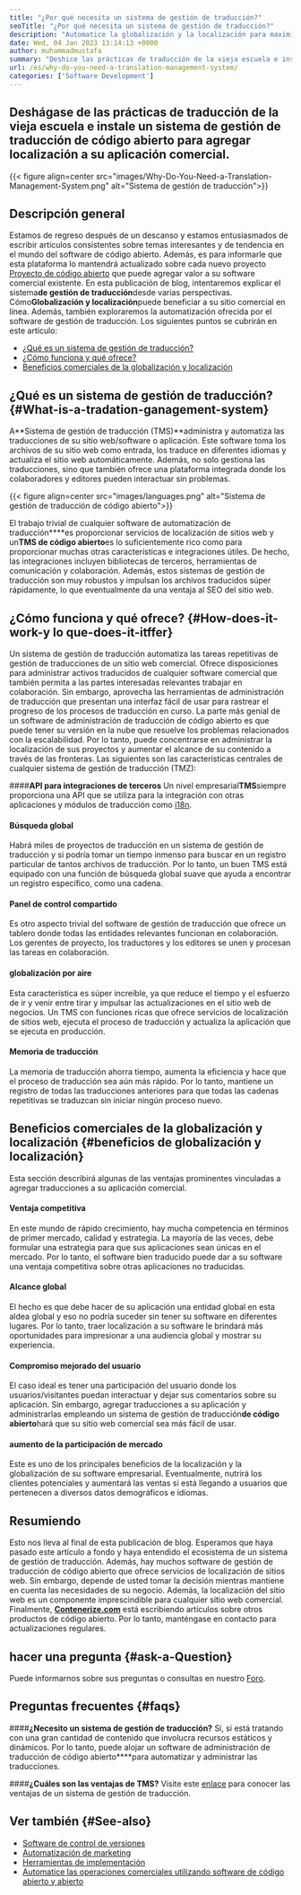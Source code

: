 ```yaml
---
title: "¿Por qué necesita un sistema de gestión de traducción?" 
seoTitle: "¿Por qué necesita un sistema de gestión de traducción?" 
description: "Automatice la globalización y la localización para maximizar el alcance de sus productos. Exploremos cómo su software aprovecha un sistema de gestión de traducción." 
date: Wed, 04 Jan 2023 13:14:13 +0000
author: muhammadmustafa
summary: "Deshice las prácticas de traducción de la vieja escuela e instale un sistema de gestión de traducción de código abierto para agregar localización a su aplicación comercial." 
url: /es/why-do-you-need-a-translation-management-system/
categories: ['Software Development']
---
```


## Deshágase de las prácticas de traducción de la vieja escuela e instale un sistema de gestión de traducción de código abierto para agregar localización a su aplicación comercial.

{{< figure align=center src="images/Why-Do-You-Need-a-Translation-Management-System.png" alt="Sistema de gestión de traducción">}}


## Descripción general
Estamos de regreso después de un descanso y estamos entusiasmados de escribir artículos consistentes sobre temas interesantes y de tendencia en el mundo del software de código abierto. Además, es para informarle que esta plataforma lo mantendrá actualizado sobre cada nuevo proyecto [Proyecto de código abierto][1] que puede agregar valor a su software comercial existente.
En esta publicación de blog, intentaremos explicar el sistema**de gestión de traducción**desde varias perspectivas. Cómo**Globalización y localización**puede beneficiar a su sitio comercial en línea. Además, también exploraremos la automatización ofrecida por el software de gestión de traducción.
Los siguientes puntos se cubrirán en este artículo:
  * [¿Qué es un sistema de gestión de traducción?][2]
  * [¿Cómo funciona y qué ofrece? ][3]
  * [Beneficios comerciales de la globalización y localización][4]

## ¿Qué es un sistema de gestión de traducción? {#What-is-a-tradation-ganagement-system}
A**Sistema de gestión de traducción (TMS)**administra y automatiza las traducciones de su sitio web/software o aplicación. Este software toma los archivos de su sitio web como entrada, los traduce en diferentes idiomas y actualiza el sitio web automáticamente. Además, no solo gestiona las traducciones, sino que también ofrece una plataforma integrada donde los colaboradores y editores pueden interactuar sin problemas.

{{< figure align=center src="images/languages.png" alt="Sistema de gestión de traducción de código abierto">}}

El trabajo trivial de cualquier software de automatización de traducción****es proporcionar servicios de localización de sitios web y un**TMS de código abierto**es lo suficientemente rico como para proporcionar muchas otras características e integraciones útiles. De hecho, las integraciones incluyen bibliotecas de terceros, herramientas de comunicación y colaboración. Además, estos sistemas de gestión de traducción son muy robustos y impulsan los archivos traducidos súper rápidamente, lo que eventualmente da una ventaja al SEO del sitio web.

## ¿Cómo funciona y qué ofrece? {#How-does-it-work-y lo que-does-it-itffer}
Un sistema de gestión de traducción automatiza las tareas repetitivas de gestión de traducciones de un sitio web comercial. Ofrece disposiciones para administrar activos traducidos de cualquier software comercial que también permita a las partes interesadas relevantes trabajar en colaboración. Sin embargo, aprovecha las herramientas de administración de traducción que presentan una interfaz fácil de usar para rastrear el progreso de los procesos de traducción en curso.
La parte más genial de un software de administración de traducción de código abierto es que puede tener su versión en la nube que resuelve los problemas relacionados con la escalabilidad. Por lo tanto, puede concentrarse en administrar la localización de sus proyectos y aumentar el alcance de su contenido a través de las fronteras.
Las siguientes son las características centrales de cualquier sistema de gestión de traducción (TMZ):

####**API para integraciones de terceros**
Un nivel empresarial**TMS**siempre proporciona una API que se utiliza para la integración con otras aplicaciones y módulos de traducción como [i18n][5].

#### Búsqueda global
Habrá miles de proyectos de traducción en un sistema de gestión de traducción y si podría tomar un tiempo inmenso para buscar en un registro particular de tantos archivos de traducción. Por lo tanto, un buen TMS está equipado con una función de búsqueda global suave que ayuda a encontrar un registro específico, como una cadena.

#### Panel de control compartido
Es otro aspecto trivial del software de gestión de traducción que ofrece un tablero donde todas las entidades relevantes funcionan en colaboración. Los gerentes de proyecto, los traductores y los editores se unen y procesan las tareas en colaboración.

#### globalización por aire
Esta característica es súper increíble, ya que reduce el tiempo y el esfuerzo de ir y venir entre tirar y impulsar las actualizaciones en el sitio web de negocios. Un TMS con funciones ricas que ofrece servicios de localización de sitios web, ejecuta el proceso de traducción y actualiza la aplicación que se ejecuta en producción.

#### Memoria de traducción
La memoria de traducción ahorra tiempo, aumenta la eficiencia y hace que el proceso de traducción sea aún más rápido. Por lo tanto, mantiene un registro de todas las traducciones anteriores para que todas las cadenas repetitivas se traduzcan sin iniciar ningún proceso nuevo.

## Beneficios comerciales de la globalización y localización {#beneficios de globalización y localización}
Esta sección describirá algunas de las ventajas prominentes vinculadas a agregar traducciones a su aplicación comercial.

#### Ventaja competitiva
En este mundo de rápido crecimiento, hay mucha competencia en términos de primer mercado, calidad y estrategia. La mayoría de las veces, debe formular una estrategia para que sus aplicaciones sean únicas en el mercado. Por lo tanto, el software bien traducido puede dar a su software una ventaja competitiva sobre otras aplicaciones no traducidas.

#### Alcance global
El hecho es que debe hacer de su aplicación una entidad global en esta aldea global y eso no podría suceder sin tener su software en diferentes lugares. Por lo tanto, traer localización a su software le brindará más oportunidades para impresionar a una audiencia global y mostrar su experiencia.

#### Compromiso mejorado del usuario
El caso ideal es tener una participación del usuario donde los usuarios/visitantes puedan interactuar y dejar sus comentarios sobre su aplicación. Sin embargo, agregar traducciones a su aplicación y administrarlas empleando un sistema de gestión de traducción**de código abierto**hará que su sitio web comercial sea más fácil de usar.

#### aumento de la participación de mercado
Este es uno de los principales beneficios de la localización y la globalización de su software empresarial. Eventualmente, nutrirá los clientes potenciales y aumentará las ventas si está llegando a usuarios que pertenecen a diversos datos demográficos e idiomas.

## Resumiendo
Esto nos lleva al final de esta publicación de blog. Esperamos que haya pasado este artículo a fondo y haya entendido el ecosistema de un sistema de gestión de traducción. Además, hay muchos software de gestión de traducción de código abierto que ofrece servicios de localización de sitios web. Sin embargo, depende de usted tomar la decisión mientras mantiene en cuenta las necesidades de su negocio. Además, la localización del sitio web es un componente imprescindible para cualquier sitio web comercial.
Finalmente, [**Contenerize.com**][6] está escribiendo artículos sobre otros productos de código abierto. Por lo tanto, manténgase en contacto para actualizaciones regulares.

## hacer una pregunta {#ask-a-Question}
Puede informarnos sobre sus preguntas o consultas en nuestro [Foro][7].

## Preguntas frecuentes {#faqs}

####**¿Necesito un sistema de gestión de traducción?**
Sí, si está tratando con una gran cantidad de contenido que involucra recursos estáticos y dinámicos. Por lo tanto, puede alojar un software de administración de traducción de código abierto****para automatizar y administrar las traducciones.

####**¿Cuáles son las ventajas de TMS?**
Visite este [enlace][4] para conocer las ventajas de un sistema de gestión de traducción.

## Ver también {#See-also}
  * [Software de control de versiones][8]
  * [Automatización de marketing][9]
  * [Herramientas de implementación][10]
  * [Automatice las operaciones comerciales utilizando software de código abierto y abierto][11]

  
[1]: https://products.containerize.com/
[2]: #What-is-a-translation-management-system
[3]: #How-does-it-work-and-what-does-it-offer
[4]: #Benefits-of-globalization-and-localization
[5]: https://www.npmjs.com/package/i18n
[6]: https://www.containerize.com/
[7]: https://forum.containerize.com/
[8]: https://blog.containerize.com/category/version-control-software/
[9]: https://blog.containerize.com/category/marketing-automation/
[10]: https://blog.containerize.com/category/deployment-tools/
[11]: https://blog.containerize.com/blogging/automate-business-operations-using-open-source-software/
